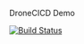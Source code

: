 DroneCICD Demo

[![Build Status](https://cloud.drone.io/api/badges/hisopfun/DroneCICD/status.svg?ref=refs/heads/master)](https://cloud.drone.io/hisopfun/DroneCICD)
